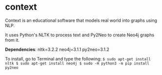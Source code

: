 # context
Context is an educational software that models real world into graphs using NLP.

It uses Python's NLTK to process text and Py2Neo to create Neo4j graphs from it. 

**Dependencies**:
	nltk=3.2.2
	neo4j=3.1.1
	py2neo=3.1.2

To install, go to Terminal and type the following:
	`$ sudo apt-get install nltk
	 $ sudo apt-get install neo4j
	 $ sudo -H python3 -m pip install py2neo`

